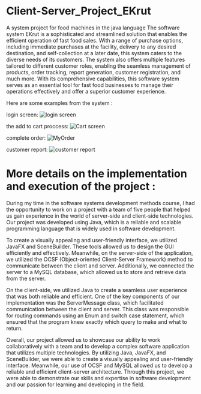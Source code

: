 # Client-Server_Project_EKrut
A system project for food machines in the java language
The software system EKrut is a sophisticated and streamlined solution that enables the efficient operation of fast food sales. With a range of purchase options, including immediate purchases at the facility, delivery to any desired destination, and self-collection at a later date, this system caters to the diverse needs of its customers. The system also offers multiple features tailored to different customer roles, enabling the seamless management of products, order tracking, report generation, customer registration, and much more. With its comprehensive capabilities, this software system serves as an essential tool for fast food businesses to manage their operations effectively and offer a superior customer experience.

Here are some examples from the system :

login screen: 
![login screen](https://user-images.githubusercontent.com/109150591/231799943-3ae18c4c-cd34-4296-abdf-a48421d81cea.gif)

the add to cart proccess: 
![Cart screen](https://user-images.githubusercontent.com/109150591/231800008-8dbc7050-9cf9-46ce-9670-37be146dfb3c.gif)

complete order:
![MyOrder](https://user-images.githubusercontent.com/109150591/231800023-5f6eb3b1-7d1b-4590-b26b-19cb73d8d936.gif)

 customer report:
![customer report](https://user-images.githubusercontent.com/109150591/235725505-588f73d3-cd38-466d-97d4-62bd8928ad3f.png)


# More details on the implementation and execution of the project :
During my time in the software systems development methods course, I had the opportunity to work on a project with a team of five people that helped us gain experience in the world of server-side and client-side technologies. Our project was developed using Java, which is a reliable and scalable programming language that is widely used in software development.

To create a visually appealing and user-friendly interface, we utilized JavaFX and SceneBuilder. These tools allowed us to design the GUI efficiently and effectively. Meanwhile, on the server-side of the application, we utilized the OCSF (Object-oriented Client-Server Framework) method to communicate between the client and server. Additionally, we connected the server to a MySQL database, which allowed us to store and retrieve data from the server.

On the client-side, we utilized Java to create a seamless user experience that was both reliable and efficient. One of the key components of our implementation was the ServerMessage class, which facilitated communication between the client and server. This class was responsible for routing commands using an Enum and switch case statement, which ensured that the program knew exactly which query to make and what to return.

Overall, our project allowed us to showcase our ability to work collaboratively with a team and to develop a complex software application that utilizes multiple technologies. By utilizing Java, JavaFX, and SceneBuilder, we were able to create a visually appealing and user-friendly interface. Meanwhile, our use of OCSF and MySQL allowed us to develop a reliable and efficient client-server architecture. Through this project, we were able to demonstrate our skills and expertise in software development and our passion for learning and developing in the field.
